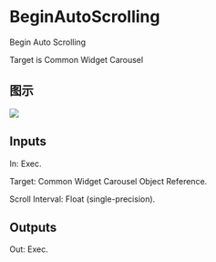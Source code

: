 # BeginAutoScrolling

Begin Auto Scrolling

Target is Common Widget Carousel

## 图示

![]($-20221218-18151664.png)

## Inputs

In: Exec.

Target: Common Widget Carousel Object Reference.

Scroll Interval: Float (single-precision).  

## Outputs

Out: Exec.

